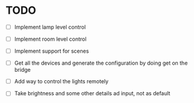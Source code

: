 
# TODO

- [ ] Implement lamp level control
- [ ] Implement room level control
- [ ] Implement support for scenes
- [ ] Get all the devices and generate the configuration by doing get on the bridge
- [ ] Add way to control the lights remotely
- [ ] Take brightness and some other details ad input, not as default


